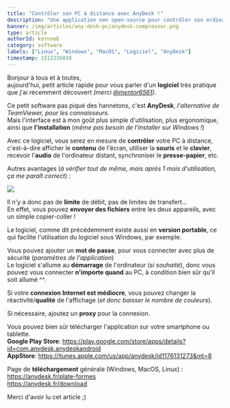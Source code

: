 ```yaml
---
title: "Contrôler son PC à distance avec AnyDesk !"
description: "Une application non open-source pour contrôler son ordinateur à distance facilement et rapidement !"
banner: /img/articles/any-desk-pc/anydesk-compressor.png
type: article
authorId: kernoeb
category: software
labels: ["Linux", "Windows", "MacOS", "Logiciel", "AnyDesk"]
timestamp: 1512236019
---
```


Bonjour à tous et à toutes,  
 aujourd'hui, petit article rapide pour vous parler d'un **logiciel** très pratique que j'ai récemment découvert *(merci [@mentor6561](https://becauseofprog.fr/members/?view=15))*.

 Ce petit software pas piqué des hannetons, c'est **AnyDesk**, *l'alternative de TeamViewer, pour les connaisseurs.*  
 Mais l'interface est à mon goût plus simple d'utilisation, plus ergonomique, ainsi que **l'installation** (*même pas besoin de l'installer sur Windows !*)

 Avec ce logiciel, vous serez en mesure de **contrôler** votre PC à distance, c'est-à-dire afficher le **contenu** de l'écran, utiliser la **souris** et le **clavier**, recevoir l'**audio** de l'ordinateur distant, synchroniser le **presse-papier**, etc.

 Autres avantages (*à vérifier tout de même, mais après 1 mois d'utilisation, ça me paraît correct*) :

 ![](/img/articles/any-desk-pc/avantages-compressor.png)

 Il n'y a donc pas de **limite** de débit, pas de limites de transfert...  
 En effet, vous pouvez **envoyer des fichiers** entre les deux appareils, avec un simple copier-coller ! 

 Le logiciel, comme dit précédemment existe aussi en **version portable**, ce qui facilite l'utilisation du logiciel sous Windows, par exemple.

 Vous pouvez ajouter un **mot de passe**, pour vous connecter avec plus de sécurité (*paramètres de l'application*)  
 Le logiciel s'allume au **démarrage** de l'ordinateur (*si souhaité*), donc vous pouvez vous connecter **n'importe quand** au PC, à condition bien sûr qu'il soit allumé ^^.

 Si votre **connexion Internet est médiocre**, vous pouvez changer la réactivité/**qualité** de l'affichage (*et donc baisser le nombre de couleurs*).

  

 Si nécessaire, ajoutez un **proxy** pour la connexion.

 Vous pouvez bien sûr télécharger l'application sur votre smartphone ou tablette.  
 **Google Play Store**: <https://play.google.com/store/apps/details?id=com.anydesk.anydeskandroid>  
 **AppStore**: <https://itunes.apple.com/us/app/anydesk/id1176131273&mt=8>

 Page de **téléchargement** générale (Windows, MacOS, Linux) :  
 <https://anydesk.fr/plate-formes>  
 <https://anydesk.fr/download>

 Merci d'avoir lu cet article ;)
